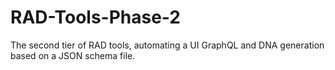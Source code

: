 # RAD-Tools-Phase-2
The second tier of RAD tools, automating a UI GraphQL and DNA generation based on a JSON schema file.
